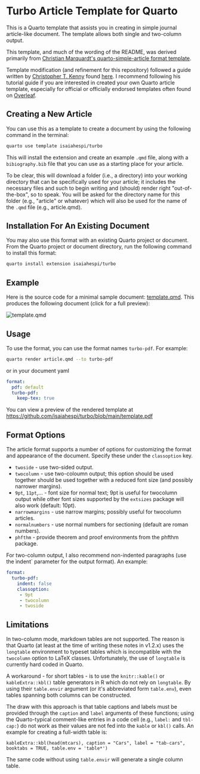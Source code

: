 
<!-- README.md is generated from README.Rmd. Please edit that file -->
<!-- Unless your project is a Quarto Project. Then README.Rmd will render an HTML file -->


# Turbo Article Template for Quarto

<!-- badges: start -->
<!-- badges: end -->

This is a Quarto template that assists you in creating in simple journal article-like document. The template allows both single and two-column output.

This template, and much of the wording of the README, was derived primarily from [Christian Marquardt's quarto-simple-article format template](https://github.com/cmarquardt/quarto-simple-article/tree/main). 

Template modification (and refinement for this repository) followed a guide written by [Christopher T. Kenny](https://christophertkenny.com/) found [here](https://christophertkenny.com/posts/2023-07-01-creating-quarto-journal-articles/). I recommend following his tutorial guide if you are interested in created your own Quarto article template, especially for official or officially endorsed templates often found on [Overleaf](https://www.overleaf.com/).


## Creating a New Article

You can use this as a template to create a document by using the following command in the terminal:

```bash
quarto use template isaiahespi/turbo
```

This will install the extension and create an example `.qmd` file, along with a `bibiography.bib` file that you can use as a starting place for your article. 

To be clear, this will download a folder (i.e., a directory) into your working directory that can be specifically used for your article; it includes the necessary files and such to begin writing and (should) render right "out-of-the-box", so to speak. You will be asked for the directory name for this folder (e.g., "article" or whatever) which will also be used for the name of the `.qmd` file (e.g., article.qmd).

## Installation For An Existing Document

You may also use this format with an existing Quarto project or document. From the Quarto project or document directory, run the following command to install this format:

```bash
quarto install extension isaiahespi/turbo
```

## Example

Here is the source code for a minimal sample document: [template.qmd](template.qmd).
This produces the following document (click for a full preview):

![[template.qmd](template.qmd)](template_1.png)


## Usage

To use the format, you can use the format names `turbo-pdf`. For example:

```bash
quarto render article.qmd --to turbo-pdf
```

or in your document yaml

```yaml
format:
  pdf: default
  turbo-pdf:
    keep-tex: true    
```
You can view a preview of the rendered template at https://github.com/isaiahespi/turbo/blob/main/template.pdf

## Format Options

The article format supports a number of options for customizing the format and appearance of the document. 
Specify these under the `classoption` key.

 - `twoside` - use two-sided output.
 - `twocolumn` -  use two-coloumn output; this option should be used together should be used together with a reduced font size (and possibly narrower margins).
 - `9pt`, `11pt`,... - font size for normal text; 9pt is useful for twocolumn output while other font sizes supported by the `extsizes` package will also work (default: 10pt).
 - `narrowmargins` - use narrow margins; possibly useful for twocolumn articles.
 - `normalnumbers` - use normal numbers for sectioning (default are roman numbers).
 - `phfthm` - provide theorem and proof environments from the phfthm package.

For two-column output, I also recommend non-indented paragraphs (use the ìndent` parameter for the output format). An example:

``` yaml
format:
  turbo-pdf:
    indent: false
    classoption: 
     - 9pt
     - twocolumn
     - twoside
```
## Limitations

In two-column mode, markdown tables are not supported. The reason is that Quarto (at least at the time of writing these notes in v1.2.x) uses the `longtable` environment to typeset tables which is incompatible with the `twocolumn` option to LaTeX classes. Unfortunately, the use of `longtable` is currently hard coded in Quarto.

A workaround - for short tables - is to use the `knitr::kable()` or `kableExtra::kbl()` table generators in R which do not rely on `longtable`. By using their `table.envir` argument (or it's abbreviated form `table.env`), even tables spanning both columns can be constructed. 

The draw with this approach is that table captions and labels must be provided through the `caption` and `label` arguments of these functions; using the Quarto-typical comment-like entries in a code cell (e.g., `label:` and `tbl-cap:`) do not work as their values are not fed into the `kable` or `kbl()` calls. An example for creating a full-width table is:

```{r}
kableExtra::kbl(head(mtcars), caption = "Cars", label = "tab-cars", booktabs = TRUE, table.env = 'table*')
```

The same code without using `table.envir` will generate a single column table.

